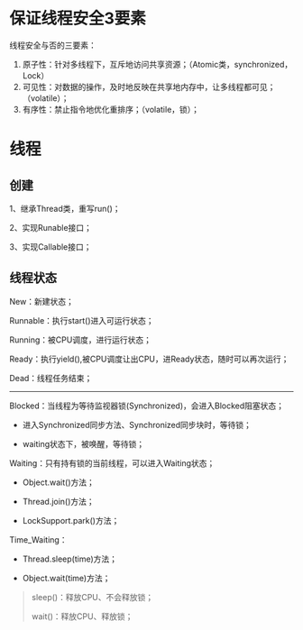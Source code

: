 # 保证线程安全3要素

线程安全与否的三要素：

1. 原子性：针对多线程下，互斥地访问共享资源；（Atomic类，synchronized，Lock）
2. 可见性：对数据的操作，及时地反映在共享地内存中，让多线程都可见；（volatile）；
3. 有序性：禁止指令地优化重排序；（volatile，锁）；

# 线程

## 

## 创建

1、继承Thread类，重写run()；

2、实现Runable接口；

3、实现Callable接口；

## 线程状态

New：新建状态；

Runnable：执行start()进入可运行状态；

Running：被CPU调度，进行运行状态；

Ready：执行yield(),被CPU调度让出CPU，进Ready状态，随时可以再次运行；

Dead：线程任务结束；

---

Blocked：当线程为等待监视器锁(Synchronized)，会进入Blocked阻塞状态；

- 进入Synchronized同步方法、Synchronized同步块时，等待锁；

- waiting状态下，被唤醒，等待锁；

Waiting：只有持有锁的当前线程，可以进入Waiting状态；

- Object.wait()方法；

- Thread.join()方法；

- LockSupport.park()方法；

Time_Waiting：

- Thread.sleep(time)方法；

- Object.wait(time)方法；

> sleep()：释放CPU、不会释放锁；
> 
> wait()：释放CPU、释放锁；

